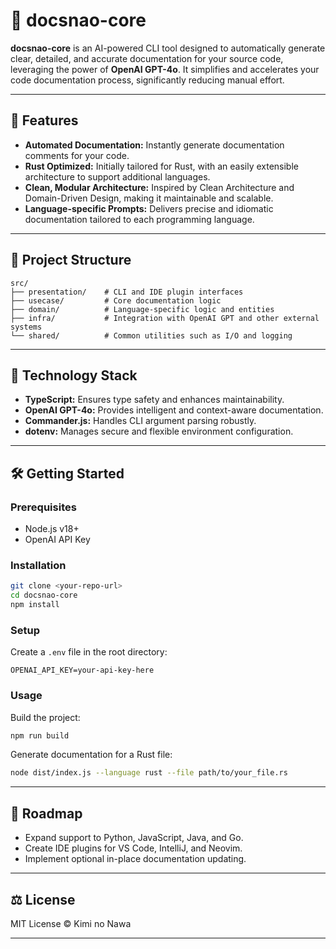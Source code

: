 # 🧠 docsnao-core

**docsnao-core** is an AI-powered CLI tool designed to automatically generate clear, detailed, and accurate documentation for your source code, leveraging the power of **OpenAI GPT-4o**. It simplifies and accelerates your code documentation process, significantly reducing manual effort.

---

## 🚀 Features

- **Automated Documentation:** Instantly generate documentation comments for your code.
- **Rust Optimized:** Initially tailored for Rust, with an easily extensible architecture to support additional languages.
- **Clean, Modular Architecture:** Inspired by Clean Architecture and Domain-Driven Design, making it maintainable and scalable.
- **Language-specific Prompts:** Delivers precise and idiomatic documentation tailored to each programming language.

---

## 📂 Project Structure

```
src/
├── presentation/    # CLI and IDE plugin interfaces
├── usecase/         # Core documentation logic
├── domain/          # Language-specific logic and entities
├── infra/           # Integration with OpenAI GPT and other external systems
└── shared/          # Common utilities such as I/O and logging
```

---

## 🔨 Technology Stack

- **TypeScript:** Ensures type safety and enhances maintainability.
- **OpenAI GPT-4o:** Provides intelligent and context-aware documentation.
- **Commander.js:** Handles CLI argument parsing robustly.
- **dotenv:** Manages secure and flexible environment configuration.

---

## 🛠 Getting Started

### Prerequisites

- Node.js v18+
- OpenAI API Key

### Installation

```bash
git clone <your-repo-url>
cd docsnao-core
npm install
```

### Setup

Create a `.env` file in the root directory:

```env
OPENAI_API_KEY=your-api-key-here
```

### Usage

Build the project:

```bash
npm run build
```

Generate documentation for a Rust file:

```bash
node dist/index.js --language rust --file path/to/your_file.rs
```

---

## 🌱 Roadmap

- Expand support to Python, JavaScript, Java, and Go.
- Create IDE plugins for VS Code, IntelliJ, and Neovim.
- Implement optional in-place documentation updating.

---

## ⚖️ License

MIT License © Kimi no Nawa

---
